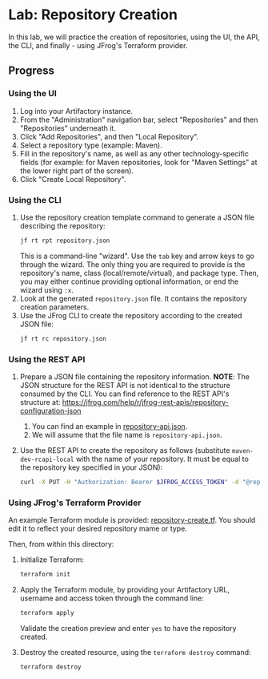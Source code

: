 # Lab: Repository Creation

In this lab, we will practice the creation of repositories, using the UI, the API, the CLI, and finally - using
JFrog's Terraform provider.

## Progress

### Using the UI

1. Log into your Artifactory instance.
2. From the "Administration" navigation bar, select "Repositories" and then "Repositories" underneath it.
3. Click "Add Repositories", and then "Local Repository".
4. Select a repository type (example: Maven).
5. Fill in the repository's name, as well as any other technology-specific fields (for example: for
   Maven repositories, look for "Maven Settings" at the lower right part of the screen).
6. Click "Create Local Repository".

### Using the CLI

1. Use the repository creation template command to generate a JSON file describing the repository:
   ```bash
   jf rt rpt repository.json
   ```
   This is a command-line "wizard". Use the `tab` key and arrow keys to go through the wizard.
   The only thing you are required to provide is the repository's name, class (local/remote/virtual), and
   package type. Then, you may either continue providing optional information, or end the wizard using `:x`.
2. Look at the generated `repository.json` file. It contains the repository creation parameters.
3. Use the JFrog CLI to create the repository according to the created JSON file:
   ```bash
   jf rt rc repository.json
   ```

### Using the REST API

1. Prepare a JSON file containing the repository information.
   **NOTE**: The JSON structure for the REST API is not identical to the structure consumed by the CLI.
   You can find reference to the REST API's structure at: https://jfrog.com/help/r/jfrog-rest-apis/repository-configuration-json

   1. You can find an example in [repository-api.json](repository-api.json).
   2. We will assume that the file name is `repository-api.json`.

2. Use the REST API to create the repository as follows (substitute `maven-dev-rcapi-local` with the name of your repository.
   It must be equal to the repository key specified in your JSON):
   ```bash
   curl -X PUT -H "Authorization: Bearer $JFROG_ACCESS_TOKEN" -d "@repository-api.json" -H "Content-Type: application/json" $JFROG_URL/artifactory/api/repositories/maven-dev-rcapi-local
   ```

### Using JFrog's Terraform Provider

An example Terraform module is provided: [repository-create.tf](repository-create.tf).
You should edit it to reflect your desired repository mame or type.

Then, from within this directory:

1. Initialize Terraform:
   ```bash
   terraform init
   ```

2. Apply the Terraform module, by providing your Artifactory URL, username and access token through
   the command line:

   ```bash
   terraform apply
   ```

   Validate the creation preview and enter `yes` to have the repository created.

3. Destroy the created resource, using the `terraform destroy` command:

   ```bash
   terraform destroy
   ```
